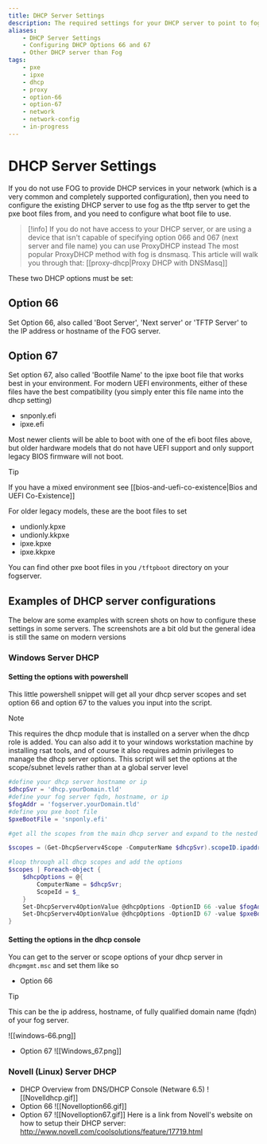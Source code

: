 ```yaml
---
title: DHCP Server Settings
description: The required settings for your DHCP server to point to fog on network boot
aliases:
    - DHCP Server Settings
    - Configuring DHCP Options 66 and 67
    - Other DHCP server than Fog
tags:
    - pxe
    - ipxe
    - dhcp
    - proxy
    - option-66
    - option-67
    - network
    - network-config
    - in-progress
---
```


# DHCP Server Settings

If you do not use FOG to provide DHCP services in your network (which is a very common and completely supported configuration), then you need to configure the existing DHCP server to use fog as the tftp server to get the pxe boot files from, and you need to configure what boot file to use.

> [!info]
> If you do not have access to your DHCP server, or are using a device that isn't capable of specifying option 066 and 067 (next server and file name) you can use ProxyDHCP instead
> The most popular ProxyDHCP method with fog is dnsmasq. This article will walk you through that: [[proxy-dhcp|Proxy DHCP with DNSMasq]]

These two DHCP options must be set:

## Option 66

Set Option 66, also called 'Boot Server', 'Next server' or 'TFTP Server' to the IP address or hostname of the FOG server.

## Option 67

Set option 67, also called 'Bootfile Name' to the ipxe boot file that works best in your environment.
For modern UEFI environments, either of these files have the best compatibility (you simply enter this file name into the dhcp setting)

* snponly.efi
* ipxe.efi

Most newer clients will be able to boot with one of the efi boot files above, but older hardware models that do not have UEFI support and only support legacy BIOS firmware will not boot. 

> [!tip]
> If you have a mixed environment see [[bios-and-uefi-co-existence|Bios and UEFI Co-Existence]]

For older legacy models, these are the boot files to set

* undionly.kpxe
* undionly.kkpxe
* ipxe.kpxe
* ipxe.kkpxe

You can find other pxe boot files in you `/tftpboot` directory on your fogserver.

## Examples of DHCP server configurations

The below are some examples with screen shots on how to configure these settings in some servers.
The screenshots are a bit old but the general idea is still the same on modern versions

### Windows Server DHCP

#### Setting the options with powershell

This little powershell snippet will get all your dhcp server scopes and set option 66 and option 67 to the values you input into the script.
> [!note]
> This requires the dhcp module that is installed on a server when the dhcp role is added. You can also add it to your windows workstation machine by installing rsat tools, and of course it also requires admin privileges to manage the dhcp server options.
> This script will set the options at the scope/subnet levels rather than at a global server level

```powershell
#define your dhcp server hostname or ip
$dhcpSvr = 'dhcp.yourDomain.tld'
#define your fog server fqdn, hostname, or ip
$fogAddr = 'fogserver.yourDomain.tld'
#define you pxe boot file
$pxeBootFile = 'snponly.efi'

#get all the scopes from the main dhcp server and expand to the nested ipAddressToString property of the scopeIDs to get a string array of scope ids`

$scopes = (Get-DhcpServerv4Scope -ComputerName $dhcpSvr).scopeID.ipaddresstostring

#loop through all dhcp scopes and add the options
$scopes | Foreach-object {
	$dhcpOptions = @{
        ComputerName = $dhcpSvr;
        ScopeId = $_
	}
	Set-DhcpServerv4OptionValue @dhcpOptions -OptionID 66 -value $fogAddr;
    Set-DhcpServerv4OptionValue @dhcpOptions -OptionID 67 -value $pxeBootFile;
}

```



#### Setting the options in the dhcp console

You can get to the server or scope options of your dhcp server in `dhcpmgmt.msc` and set them like so

- Option 66
> [!tip]
> This can be the ip address, hostname, of fully qualified domain name (fqdn) of your fog server.


![[windows-66.png]]

-   Option 67
![[Windows_67.png]]

### Novell (Linux) Server DHCP

-   DHCP Overview from DNS/DHCP Console (Netware 6.5)
  ![[Novelldhcp.gif]]
-   Option 66
  ![[Novelloption66.gif]]
-   Option 67
  ![[Novelloption67.gif]]
Here is a link from Novell's website on how to setup their DHCP server:
<http://www.novell.com/coolsolutions/feature/17719.html>

<!-- ### MAC Server DHCP

Use OS X Server app to install and utilize DHCP.

Use DHCP Option Code Utility to generate the code necessary.
<https://docs.google.com/uc?id=0BwD4il5Z1G6fTmFFYU91bDNuRmc&export=download>\
\
One MUST generate the codes in order for PXE booting to work!\
bootpd.plist is located in /etc/bootpd.plist\
\
\*Option 66

-   -   ![[MACOption66.png]]

-   Option 67
    -   ![[MACOption67.png]]

\
\*Sample [bootpd.plist](bootpd.plist "wikilink")\
\*\* This is a sample file DO NOT USE THIS IN YOUR ENVIRONMENT!!!! OS X
Server app will generate most of this code for you, this example file is
to show you the place where the generated code needs to be placed.\
\*\*For Reference, your generated code should be placed between
\"dhcp_domain_search\" and \"dhcp_router\"\
\
Completed Bootpd.plist\
![[MACbootpd.png]] -->
